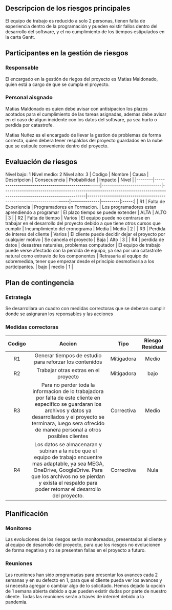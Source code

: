 ## Descripcion de los riesgos principales

El equipo de trabajo es reducido a solo 2 personas, tienen falta de experiencia dentro de la programación y 
pueden existir fallos dentro del desarrollo del software, y el no cumplimiento de los tiempos estipulados en 
la carta Gantt.

## Participantes en la gestión de riesgos 

### Responsable

El encargado  en la gestión de riegos del proyecto es Matias Maldonado, quien está a cargo de que se cumpla el 
proyecto.

### Personal aisgnado

Matias Maldonado es quien debe avisar con antisipacion los plazos acotados para el cumplimiento de las tareas 
asignadas, ademas debe avisar en el caso de algun incidente con los datos del software, ya sea hurto o perdida por
catastrofe.

Matias Nuñez es el encargado de llevar la gestion de problemas de forma correcta, quien debera tener respaldos del 
proyecto guardados en la nube que se estipule conveniente dentro del proyecto.

## Evaluación de riesgos 

Nivel bajo: 1
Nivel medio: 2
Nivel alto: 3
| Codigo | Nombre                                            | Causa                       | Descripcion                                                                                                          | Consecuencia                                                        | Probabilidad | Impacto | Nivel |
|--------|---------------------------------------------------|-----------------------------|----------------------------------------------------------------------------------------------------------------------|---------------------------------------------------------------------|--------------|---------|:-----:|
|   R1   |                Falta de Experiencia               | Programadores en Formacion. |                                   Los programadores estan aprendiendo a programar                                    |                  El plazo tiempo se puede extender                  |     ALTA     |   ALTO  |   3   |
|   R2   |                  Falta de tiempo                  |            Varios           | El equipo puede no centrarse  en trabajar en el desarrollo  del proyecto debido a que tiene otros cursos que cumplir |                    Incumplimiento del cronograma                    |     Media    |  Medio  |   2   |
|   R3   |           Perdida de interes del cliente          |            Varios           |                            El cliente puede decidir dejar el proyecto por cualquier motivo                           |                        Se cancela el proyecto                       |     Baja     |   Alto  |   3   |
|   R4   | perdida de datos |            desastres naturales, problemas computador           |                           El equipo de trabajo puede verse afectado con la perdida de equipo, ya sea por una catastrofe natural como extravio de los componentes                          | Retrasaria al equipo de sobremedida, tener que empezar desde el principio desmotivaria a los participantes. |     bajo     |  medio  |   1   |



## Plan de contingencia 

### Estrategia 

Se desarrollara un cuadro con medidas correctoras que se deberan cumplir donde se asignaran los reponsables y las 
acciones

### Medidas correctoras
| Codigo |                                                                                                                     Accion                                                                                                                    |    Tipo    | Riesgo Residual |
|:------:|:---------------------------------------------------------------------------------------------------------------------------------------------------------------------------------------------------------------------------------------------:|:----------:|:---------------:|
|   R1   |                                                                                            Generar tiempos de estudio para reforzar los contenidos                                                                                            | Mitigadora |      Medio      |
|   R2   |                                                                                                      Trabajar otras extras en el proyecto                                                                                                     | Mitigadora |       bajo      |
|   R3   | Para no perder toda la informacion de lo trabajadora por falta de este cliente en especifico se guardaran los archivos y datos ya desarrollados  y el proyecto se terminara, luego sera ofrecido de manera personal a otros posibles clientes | Correctiva |      Medio      |
|   R4   |  Los datos se almacenaran y subiran a la nube que el equipo de trabajo encuentre mas adaptable,  ya sea MEGA, OneDrive, GoogleDrive. Para que los archivos no se pierdan y exista el respaldo para poder retomar el desarrollo del proyecto.  | Correctiva |       Nula      |
## Planificación 

### Monitoreo

Las evoluciones de los riesgos serán monitoreados, presentados al cliente y al equipo de desarrollo del 
proyecto, para que los riesgos no evolucionen de forma negativa y no se presenten fallas en el proyecto a
futuro.

### Reuniones

Las reuniones han sido programadas para presentar los avances cada 2 semanas y en su defecto en 1, para que 
el cliente pueda ver los avances y si necesita agregar o cambiar algo de lo solicitado. 
Hemos dejado la opción de 1 semana abierta debido a que pueden existir dudas por parte de nuestro cliente.
Todas las reuniones serán a través de internet debido a la pandemia.
